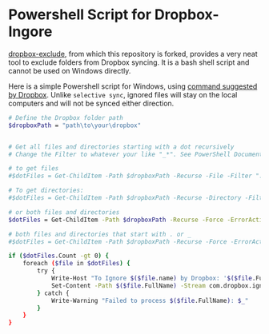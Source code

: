 # Powershell Script for Dropbox-Ingore

[dropbox-exclude](https://github.com/kavehtehrani/dropbox-exclude), from which this repository is forked, provides a very neat tool to exclude folders from Dropbox syncing. It is a bash shell script and cannot be used on Windows directly. 

Here is a simple Powershell script for Windows, using [command suggested by Dropbox](https://help.dropbox.com/sync/ignored-files). Unlike `selective sync`, ignored files will stay on the local computers and will not be synced either direction. 

```bash
# Define the Dropbox folder path
$dropboxPath = "path\to\your\dropbox"


# Get all files and directories starting with a dot recursively
# Change the Filter to whatever your like "_*". See PowerShell Documentation for details and more options.

# to get files
#$dotFiles = Get-ChildItem -Path $dropboxPath -Recurse -File -Filter ".*"

# To get directories:
#$dotFiles = Get-ChildItem -Path $dropboxPath -Recurse -Directory -Filter ".Rproj*"

# or both files and directories
$dotFiles = Get-ChildItem -Path $dropboxPath -Recurse -Force -ErrorAction SilentlyContinue | Where-Object { $_.Name -like ".Rproj*" }

# both files and directories that start with . or _
#$dotFiles = Get-ChildItem -Path $dropboxPath -Recurse -Force -ErrorAction SilentlyContinue | Where-Object { $_.Name -like ".*" -or $_.Name -like "_*" }

if ($dotFiles.Count -gt 0) {
    foreach ($file in $dotFiles) {
        try {
            Write-Host "To Ignore $($file.name) by Dropbox: '$($file.FullName)'"
            Set-Content -Path $($file.FullName) -Stream com.dropbox.ignored -Value 1
        } catch {
            Write-Warning "Failed to process $($file.FullName): $_"
        }
    }
}
```
